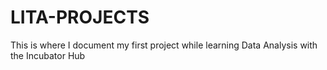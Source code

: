 # LITA-PROJECTS
This is where I document my first project while learning Data Analysis with the Incubator Hub
